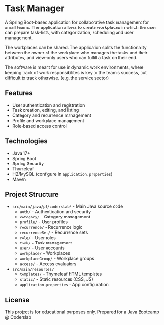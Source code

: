 # Task Manager

A Spring Boot-based application for collaborative task management for small teams. The application allows to create workplaces in which the user can prepare task-lists, with categorization, scheduling and user management.

The workplaces can be shared. The application splits the functionality between the owner of the workplace who manages the tasks and their attributes, and view-only users who can fulfill a task on their end.

The software is meant for use in dynamic work environments, where keeping track of work responsibilites is key to the team's success, but difficult to track otherwise. (e.g. the service sector)

## Features

- User authentication and registration
- Task creation, editing, and listing
- Category and recurrence management
- Profile and workplace management
- Role-based access control

## Technologies

- Java 17+
- Spring Boot
- Spring Security
- Thymeleaf
- H2/MySQL (configure in `application.properties`)
- Maven

## Project Structure

- `src/main/java/pl/coderslab/` - Main Java source code
  - `auth/` - Authentication and security
  - `category/` - Category management
  - `profile/` - User profiles
  - `recurrence/` - Recurrence logic
  - `recurrenceSet/` - Recurrence sets
  - `role/` - User roles
  - `task/` - Task management
  - `user/` - User accounts
  - `workplace/` - Workplaces
  - `workplaceGroup/` - Workplace groups
  - `access/` - Access evaluators
- `src/main/resources/`
  - `templates/` - Thymeleaf HTML templates
  - `static/` - Static resources (CSS, JS)
  - `application.properties` - App configuration

## License
This project is for educational purposes only.
Prepared for a Java Bootcamp @ Coderslab
